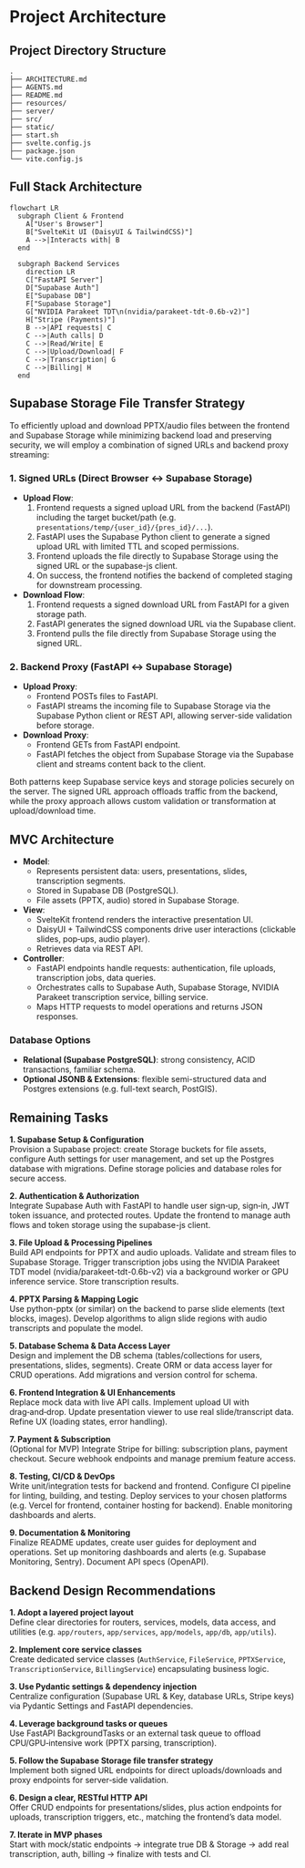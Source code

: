 # Project Architecture

## Project Directory Structure

```text
.
├── ARCHITECTURE.md
├── AGENTS.md
├── README.md
├── resources/
├── server/
├── src/
├── static/
├── start.sh
├── svelte.config.js
├── package.json
└── vite.config.js
```

## Full Stack Architecture
```mermaid
flowchart LR
  subgraph Client & Frontend
    A["User's Browser"]
    B["SvelteKit UI (DaisyUI & TailwindCSS)"]
    A -->|Interacts with| B
  end

  subgraph Backend Services
    direction LR
    C["FastAPI Server"]
    D["Supabase Auth"]
    E["Supabase DB"]
    F["Supabase Storage"]
    G["NVIDIA Parakeet TDT\n(nvidia/parakeet-tdt-0.6b-v2)"]
    H["Stripe (Payments)"]
    B -->|API requests| C
    C -->|Auth calls| D
    C -->|Read/Write| E
    C -->|Upload/Download| F
    C -->|Transcription| G
    C -->|Billing| H
  end
```

## Supabase Storage File Transfer Strategy

To efficiently upload and download PPTX/audio files between the frontend and Supabase Storage while minimizing backend load and preserving security, we will employ a combination of signed URLs and backend proxy streaming:

### 1. Signed URLs (Direct Browser ↔ Supabase Storage)
- **Upload Flow**:
  1. Frontend requests a signed upload URL from the backend (FastAPI) including the target bucket/path (e.g. `presentations/temp/{user_id}/{pres_id}/...`).
  2. FastAPI uses the Supabase Python client to generate a signed upload URL with limited TTL and scoped permissions.
  3. Frontend uploads the file directly to Supabase Storage using the signed URL or the supabase-js client.
  4. On success, the frontend notifies the backend of completed staging for downstream processing.
- **Download Flow**:
  1. Frontend requests a signed download URL from FastAPI for a given storage path.
  2. FastAPI generates the signed download URL via the Supabase client.
  3. Frontend pulls the file directly from Supabase Storage using the signed URL.

### 2. Backend Proxy (FastAPI ↔ Supabase Storage)
- **Upload Proxy**:
  - Frontend POSTs files to FastAPI.
  - FastAPI streams the incoming file to Supabase Storage via the Supabase Python client or REST API, allowing server-side validation before storage.
- **Download Proxy**:
  - Frontend GETs from FastAPI endpoint.
  - FastAPI fetches the object from Supabase Storage via the Supabase client and streams content back to the client.

Both patterns keep Supabase service keys and storage policies securely on the server. The signed URL approach offloads traffic from the backend, while the proxy approach allows custom validation or transformation at upload/download time.

## MVC Architecture

- **Model**: 
  - Represents persistent data: users, presentations, slides, transcription segments.
  - Stored in Supabase DB (PostgreSQL).
  - File assets (PPTX, audio) stored in Supabase Storage.
- **View**:
  - SvelteKit frontend renders the interactive presentation UI.
  - DaisyUI + TailwindCSS components drive user interactions (clickable slides, pop‑ups, audio player).
  - Retrieves data via REST API.
- **Controller**:
  - FastAPI endpoints handle requests: authentication, file uploads, transcription jobs, data queries.
  - Orchestrates calls to Supabase Auth, Supabase Storage, NVIDIA Parakeet transcription service, billing service.
  - Maps HTTP requests to model operations and returns JSON responses.

### Database Options
- **Relational (Supabase PostgreSQL)**: strong consistency, ACID transactions, familiar schema.
- **Optional JSONB & Extensions**: flexible semi-structured data and Postgres extensions (e.g. full-text search, PostGIS).

## Remaining Tasks

**1. Supabase Setup & Configuration**  
Provision a Supabase project: create Storage buckets for file assets, configure Auth settings for user management, and set up the Postgres database with migrations. Define storage policies and database roles for secure access.

**2. Authentication & Authorization**  
Integrate Supabase Auth with FastAPI to handle user sign‑up, sign‑in, JWT token issuance, and protected routes. Update the frontend to manage auth flows and token storage using the supabase-js client.

**3. File Upload & Processing Pipelines**  
Build API endpoints for PPTX and audio uploads. Validate and stream files to Supabase Storage. Trigger transcription jobs using the NVIDIA Parakeet TDT model (nvidia/parakeet-tdt-0.6b-v2) via a background worker or GPU inference service. Store transcription results.

**4. PPTX Parsing & Mapping Logic**  
Use python-pptx (or similar) on the backend to parse slide elements (text blocks, images). Develop algorithms to align slide regions with audio transcripts and populate the model.

**5. Database Schema & Data Access Layer**  
Design and implement the DB schema (tables/collections for users, presentations, slides, segments). Create ORM or data access layer for CRUD operations. Add migrations and version control for schema.

**6. Frontend Integration & UI Enhancements**  
Replace mock data with live API calls. Implement upload UI with drag‑and‑drop. Update presentation viewer to use real slide/transcript data. Refine UX (loading states, error handling).

**7. Payment & Subscription**  
(Optional for MVP) Integrate Stripe for billing: subscription plans, payment checkout. Secure webhook endpoints and manage premium feature access.

**8. Testing, CI/CD & DevOps**  
Write unit/integration tests for backend and frontend. Configure CI pipeline for linting, building, and testing. Deploy services to your chosen platforms (e.g. Vercel for frontend, container hosting for backend). Enable monitoring dashboards and alerts.

**9. Documentation & Monitoring**  
Finalize README updates, create user guides for deployment and operations. Set up monitoring dashboards and alerts (e.g. Supabase Monitoring, Sentry). Document API specs (OpenAPI).

## Backend Design Recommendations

**1. Adopt a layered project layout**  
Define clear directories for routers, services, models, data access, and utilities (e.g. `app/routers`, `app/services`, `app/models`, `app/db`, `app/utils`).

**2. Implement core service classes**  
Create dedicated service classes (`AuthService`, `FileService`, `PPTXService`, `TranscriptionService`, `BillingService`) encapsulating business logic.

**3. Use Pydantic settings & dependency injection**  
Centralize configuration (Supabase URL & Key, database URLs, Stripe keys) via Pydantic Settings and FastAPI dependencies.

**4. Leverage background tasks or queues**  
Use FastAPI BackgroundTasks or an external task queue to offload CPU/GPU‑intensive work (PPTX parsing, transcription).

**5. Follow the Supabase Storage file transfer strategy**  
Implement both signed URL endpoints for direct uploads/downloads and proxy endpoints for server‑side validation.

**6. Design a clear, RESTful HTTP API**  
Offer CRUD endpoints for presentations/slides, plus action endpoints for uploads, transcription triggers, etc., matching the frontend’s data model.

**7. Iterate in MVP phases**  
Start with mock/static endpoints → integrate true DB & Storage → add real transcription, auth, billing → finalize with tests and CI.
